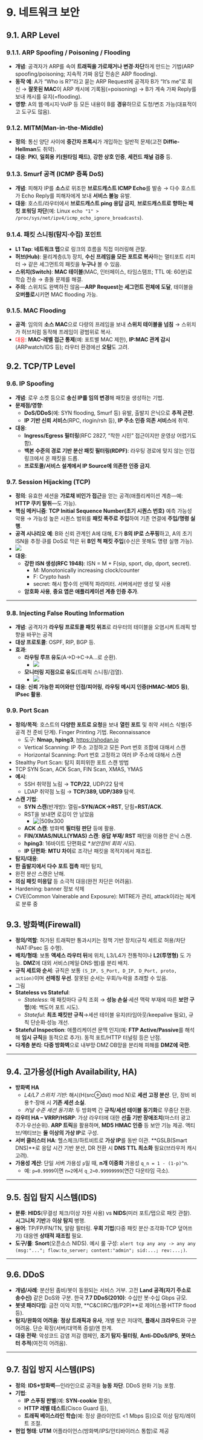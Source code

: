 # 9. 네트워크 보안
## 9.1. ARP Level
### 9.1.1. ARP Spoofing / Poisoning / Flooding

- **개념**: 공격자가 ARP를 속여 **트래픽을 가로채거나 변경·차단**하게 만드는 기법(ARP spoofing/poisoning; 지속적 가짜 응답 전송은 ARP flooding).
- **동작 예**: A가 “Who is R?”라고 묻는 ARP Request에 공격자 B가 “It’s me”로 회신 → **잘못된 MAC**이 ARP 캐시에 기록됨(=poisoning) → B가 계속 가짜 Reply를 보내 캐시를 유지(=flooding).
- **영향**: A의 웹·메시지·VoIP 등 모든 내용이 B를 **경유**하므로 도청/변조 가능(대표적이고 도구도 많음).

### 9.1.2. MITM(Man-in-the-Middle)

- **정의**: 통신 양단 사이에 **중간자 프록시**가 개입하는 일반적 문제(고전 **Diffie-Hellman**도 취약).
- **대응**: **PKI**, **일회용 키(원타임 패드)**, **강한 상호 인증**, **세컨드 채널 검증** 등.

### 9.1.3. Smurf 공격 (ICMP 증폭 DoS)

- **개념**: 피해자 IP를 **소스**로 위조한 **브로드캐스트 ICMP Echo**를 발송 → 다수 호스트가 Echo Reply를 피해자에게 보내 **서비스 불능** 유발.
- **대응**: 호스트/라우터에서 **브로드캐스트 ping 응답 금지**, **브로드캐스트로 향하는 패킷 포워딩 차단**(예: Linux `echo "1" > /proc/sys/net/ipv4/icmp_echo_ignore_broadcasts`).

### 9.1.4. 패킷 스니핑(탐지·수집) 포인트

- **L1 Tap**: **네트워크 탭**으로 링크의 흐름을 직접 미러링해 관찰.
- **허브(Hub)**: 물리계층(L1) 장치, **수신 프레임을 모든 포트로 복사**하는 멀티포트 리피터 → 같은 세그먼트의 패킷을 **누구나** 볼 수 있음.
- **스위치(Switch)**: **MAC 테이블**(MAC, 인터페이스, 타임스탬프; TTL 예: 60분)로 학습 전송 → 충돌 문제를 해결.
- **주의**: 스위치도 완벽하진 않음—**ARP Request는 세그먼트 전체에 도달**, 테이블을 **오버플로**시키면 MAC flooding 가능.

### 9.1.5. MAC Flooding

- **공격**: 임의의 **소스 MAC**으로 다량의 프레임을 보내 **스위치 테이블을 넘침** → 스위치가 허브처럼 동작해 프레임이 광범위로 복사.
- <font color="#ff0000">대응</font>: **MAC-레벨 접근 통제**(예: 포트별 MAC 제한), **IP:MAC 관계 감시**(ARPwatch/IDS 등); 라우터 환경에선 **오탐**도 고려.

## 9.2. TCP/TP Level
### 9.6. IP Spoofing

- **개념**: 로우 소켓 등으로 **송신 IP를 임의 변경**해 패킷을 생성하는 기법.
- **문제점/영향**:
    - **DoS/DDoS**(예: SYN flooding, Smurf 등) 유발, 출발지 은닉으로 **추적 곤란**.
    - **IP 기반 신뢰 서비스**(RPC, rlogin/rsh 등), **IP 주소 인증 의존 서비스**에 취약.
- **대응**:
    - **Ingress/Egress 필터링**(RFC 2827, “착한 시민” 접근이지만 운영상 어렵기도 함).
    - **백본 수준의 경로 기반 분산 패킷 필터링(RDPF)**: 라우팅 경로에 맞지 않는 인접 링크에서 온 패킷을 드롭.
    - **프로토콜/서비스 설계에서 IP Source에 의존한 인증 금지**.

### 9.7. Session Hijacking (TCP)

- **정의**: 유효한 세션을 **가로채 비인가 접근**을 얻는 공격(애플리케이션 계층—예: **HTTP 쿠키 탈취**—도 가능).
- **핵심 메커니즘**: **TCP Initial Sequence Number(초기 시퀀스 번호)** 예측 가능성 악용 → 가능성 높은 시퀀스 범위를 **패킷 폭주로 주입**하여 기존 연결에 **주입/명령 실행**.
- **공격 시나리오 예**: B와 신뢰 관계인 A에 대해, E가 **B의 IP로 스푸핑**하고, A의 초기 ISN을 추정·큐를 DoS로 막은 뒤 **B인 척 패킷 주입**(수신은 못해도 명령 실행 가능).
- ![](2025-10-14-12.jpg)
- **대응**:
    - **강한 ISN 생성(RFC 1948)**: ISN = M + F(sip, sport, dip, dport, secret).
	    - M: Monotonically increasing clock/counter
	    - F: Crypto hash
	    - secret: 해시 함수의 선택적 파라미터. 서버에서만 생성 및 사용
    - **암호화 사용**, **중요 앱은 애플리케이션 계층 인증 추가**.

---

### 9.8. Injecting False Routing Information

- **개념**: 공격자가 **라우팅 프로토콜 패킷 위조**로 라우터의 테이블을 오염시켜 트래픽 방향을 바꾸는 공격
- **대상 프로토콜**: OSPF, RIP, BGP 등.
- **효과**:
    - **라우팅 루프 유도**(A→D→C→A…로 순환).
	    - ![](2025-10-14-1.jpg)
    - **모니터링 지점으로 유도**(트래픽 스니핑/검열).
	    - ![](2025-10-14-2.jpg)
- **대응**: **신뢰 가능한 피어와만 인접/피어링**, **라우팅 메시지 인증(HMAC-MD5 등)**, **IPsec 활용**.

### 9.9. Port Scan

- **정의/목적**: 호스트의 **다양한 포트로 요청**을 보내 **열린 포트** 및 취약 서비스 식별(주공격 전 준비 단계). Finger Printing 기법. Reconnaissance
	- 도구: **Nmap, hping3**, <https://shodan.io>
	- Vertical Scanning: IP 주소 고정하고 모든 Port 번호 조합에 대해서 스캔
	- Horizontal Scanning: Port 번호 고정하고 여러 IP 주소에 대해서 스캔
- Stealthy Port Scan: 탐지 회피위한 포트 스캔 방법
- TCP SYN Scan, ACK Scan, FIN Scan, XMAS, YMAS
- **예시**:
	- SSH 취약점 노림 → **TCP/22**, UDP/22 탐색
	- LDAP 취약점 노림 → **TCP/389, UDP/389** 탐색.
- **스캔 기법**:
    - **SYN 스캔**(반개방): 열림=**SYN/ACK→RST**, 닫힘=**RST/ACK**.
    - RST을 보내면 로깅이 안 남았음
	    - ![|509x300](2025-10-14-4.jpg)
    - **ACK 스캔**: 방화벽 **필터링 판단** 등에 활용.
    - **FIN/XMAS/NULL(YMAS) 스캔**: **응답 부재/ RST** 패턴을 이용한 은닉 스캔.
    - **hping3**: 16바이트 단편화로 **보안장비 회피 시도*).
    - **IP 단편화**: **MTU 차이**로 조각난 패킷을 목적지에서 재조립.
- **탐지/대응**:
- **한 출발지에서 다수 포트 접촉** 패턴 탐지,
- 완전 분산 스캔은 난해.
- **의심 패킷 미응답** 등 소극적 대응(완전 차단은 어려움).
- Hardening: banner 정보 삭제
- CVE(Common Valnerable and Exposure): MITRE가 관리, attack이라는 체계로 분류 중

## 9.3. 방화벽(Firewall)

- **정의/역할**: 허가된 트래픽만 통과시키는 정책 기반 장치(규칙 세트로 허용/차단·NAT·IPsec 등 수행).
- **배치/형태**: 보통 **액세스 라우터 뒤**에 위치, L3/L4가 전통적이나 **L2(투명형)** 도 가능. **DMZ**에 대외 서비스(메일·DNS·웹)를 분리 배치.
- **규칙 세트와 순서**: 규칙은 보통 `(S_IP, S_Port, D_IP, D_Port, proto, action)`이며 **선매칭 우선**. 잘못된 순서는 우회/누락을 초래할 수 있음.
- 그림
- **Stateless vs Stateful**:
    - _Stateless_: 매 패킷마다 규칙 조회 → **성능 손실**·세션 맥락 부재에 따른 **보안 구멍**(예: 백도어 포트 시도).
    - _Stateful_: **최초 패킷만 규칙**→세션 테이블 유지(타임아웃/keepalive 필요), 규칙 단순화·성능 개선.
- **Stateful Inspection**: 애플리케이션 문맥 인지(예: **FTP Active/Passive**를 해석해 **임시 규칙**을 동적으로 추가). 동적 포트/HTTP 터널링 등은 난점.
- **다계층 분리**: **다중 방화벽**으로 내부망·DMZ·DB망을 분리해 피해를 **DMZ에 국한**.

---

## 9.4. 고가용성(High Availability, HA)

- **방화벽 HA**
    - _L4/L7 스위치 기반_: 해시(H(src⊕dst) mod N)로 **세션 고정 분산**. 단, 장비 비용↑·장애 시 **기존 세션 소실**.
    - _커널 수준 세션 동기화_: 두 방화벽 간 **규칙/세션 테이블 동기화**로 무중단 전환.    
- **라우터 HA – VRRP/HSRP**: 가상 라우터에 대한 **선출 기반 장애조치**(마스터 광고 주기·우선순위). **ARP 트릭**을 활용하며, **MD5 HMAC 인증** 등 보안 기능 제공. 액티브/액티브는 **둘 이상의 가상 IP**로 구성.
- **서버 클러스터 HA**: 헬스체크/하트비트로 **가상 IP**를 동반 이관. **GSLB(Smart DNS)**로 응답 시간 기반 분산, DR 전환 시 **DNS TTL 최소화** 필요(브라우저 캐시 고려).
- **가용성 계산**: 단일 서버 가용성 `p`일 때, **n개 이중화** 가용성 `q_n = 1 - (1-p)^n`.
    - 예: `p=0.9999`이면 `n=2`에서 `q_2≈0.99999999`(연간 다운타임 극소).

---

## 9.5. 침입 탐지 시스템(IDS)

- **분류**: **HIDS**(무결성 체크/이상 자원 사용) vs **NIDS**(미러 포트/탭으로 패킷 관찰). **시그니처 기반**과 **이상 탐지** 병행.
- **용어**: TP/FP/FN/TN, 알람 필터링. **우회 기법**(다중 패킷 분산·조각화·TCP 덮어쓰기) 대응엔 **상태적 재조립** 필요.
- **도구/룰**: **Snort**(오픈소스 NIDS). 예시 룰 구성: `alert tcp any any -> any any (msg:"..."; flow:to_server; content:"admin"; sid:...; rev:...;)`.

---

## 9.6. DDoS

- **개념/사례**: 분산된 좀비/봇이 동원되는 서비스 거부. 고전 **Land 공격(자기 주소로 송수신)** 같은 DoS와 구분. 한국 **7.7 DDoS(2010)**: 수십만 봇·수십 Gbps 규모.
- **봇넷 패러다임**: 금전 이익 지향, **C&C(IRC/웹/P2P)**로 제어(스팸·HTTP flood 등).
- **탐지/완화의 어려움**: **정상 트래픽과 유사**, 개별 봇은 저대역, **플래시 크라우드**와 구분 어려움. 단순 확장(서버/대역폭 증설)엔 한계.
- **대응 전략**: 악성코드 감염 저감 캠페인, **조기 탐지·필터링**, **Anti-DDoS/IPS**, **봇마스터 추적**(여전히 어려움).

---

## 9.7. 침입 방지 시스템(IPS)

- **정의**: **IDS+방화벽**—인라인으로 공격을 **능동 차단**. DDoS 완화 기능 포함.
- **기법**:
    - **IP 스푸핑 판별**(예: **SYN-cookie** 활용),
    - **HTTP 레벨 테스트**(Cisco Guard 등),
    - **트래픽 베이스라인 학습**(예: 정상 클라이언트 <1 Mbps 등)으로 이상 탐지/레이트 조절.
- **현업 형태**: **UTM** 어플라이언스(방화벽/IPS/안티바이러스 통합)로 제공